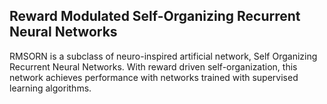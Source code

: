 ## Reward Modulated Self-Organizing Recurrent Neural Networks 

RMSORN is a subclass of neuro-inspired artificial network, Self Organizing Recurrent Neural Networks. With reward driven self-organization, this network achieves performance with networks trained with supervised learning algorithms.






